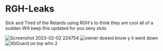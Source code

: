 # RGH-Leaks
Sick and Tired of the Retards using RGH's to think they are cool all of a sudden
Will keep this updated for you sexy sluts



![Screenshot 2023-02-02 224754](https://user-images.githubusercontent.com/114695247/216516404-ed9730c1-0d25-4682-94ba-7724f3ca9fe4.png)
![owner doesnt know y it went down](https://github.com/user-attachments/assets/1b4d6238-b753-499a-b72d-1b5532450426)
![XbGuard on top who 2](https://github.com/user-attachments/assets/8cf381b8-a3fd-4454-a0ef-e5ec2880d5c6)
